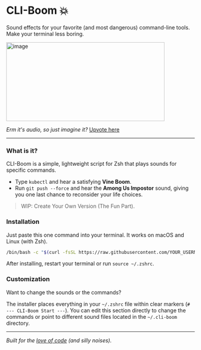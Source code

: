 # CLI-Boom 💥

Sound effects for your favorite (and most dangerous) command-line tools. Make your terminal less boring.


<img width="423" height="210" alt="image" src="https://github.com/user-attachments/assets/d49a9965-aa27-4993-aa75-72ee4c0171a2" />

*Erm it's audio, so just imagine it?* [Upvote here](https://www.producthunt.com/products/cli-boom?launch=cli-boom)

---

### What is it?

CLI-Boom is a simple, lightweight script for Zsh that plays sounds for specific commands.

*   Type `kubectl` and hear a satisfying **Vine Boom**.
*   Run `git push --force` and hear the **Among Us Impostor** sound, giving you one last chance to reconsider your life choices.

> WIP: Create Your Own Version (The Fun Part).

### Installation

Just paste this one command into your terminal. It works on macOS and Linux (with Zsh).

```sh
/bin/bash -c "$(curl -fsSL https://raw.githubusercontent.com/YOUR_USERNAME/cli-boom/main/install.sh)"
```

After installing, restart your terminal or run `source ~/.zshrc`.

### Customization

Want to change the sounds or the commands?

The installer places everything in your `~/.zshrc` file within clear markers (`# --- CLI-Boom Start ---`). You can edit this section directly to change the commands or point to different sound files located in the `~/.cli-boom` directory.

---
*Built for the [love of code](https://github.blog/open-source/for-the-love-of-code-2025/) (and silly noises).*
